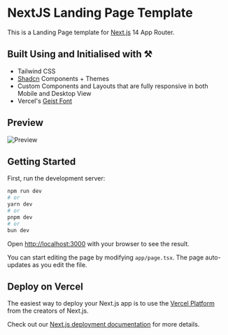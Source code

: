 # NextJS Landing Page Template

This is a Landing Page template for [Next.js](https://nextjs.org/) 14 App Router.

## Built Using and Initialised with ⚒️

- Tailwind CSS
- [Shadcn](https://ui.shadcn.com/) Components + Themes
- Custom Components and Layouts that are fully responsive in both Mobile and Desktop View
- Vercel's [Geist Font](https://vercel.com/font)

## Preview

![Preview](https://github.com/moinbukhari/NextJS-landing-page-template/blob/main/landing_page_preview.jpg)

## Getting Started

First, run the development server:

```bash
npm run dev
# or
yarn dev
# or
pnpm dev
# or
bun dev
```

Open [http://localhost:3000](http://localhost:3000) with your browser to see the result.

You can start editing the page by modifying `app/page.tsx`. The page auto-updates as you edit the file.

## Deploy on Vercel

The easiest way to deploy your Next.js app is to use the [Vercel Platform](https://vercel.com/new?utm_medium=default-template&filter=next.js&utm_source=create-next-app&utm_campaign=create-next-app-readme) from the creators of Next.js.

Check out our [Next.js deployment documentation](https://nextjs.org/docs/deployment) for more details.
